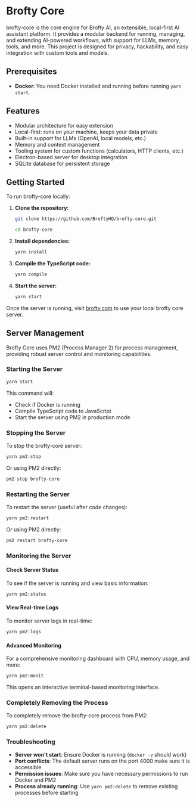 # Brofty Core

brofty-core is the core engine for Brofty AI, an extensible, local-first AI assistant platform. It provides a modular backend for running, managing, and extending AI-powered workflows, with support for LLMs, memory, tools, and more. This project is designed for privacy, hackability, and easy integration with custom tools and models.

## Prerequisites
- **Docker**: You need Docker installed and running before running `yarn start`.


## Features
- Modular architecture for easy extension
- Local-first: runs on your machine, keeps your data private
- Built-in support for LLMs (OpenAI, local models, etc.)
- Memory and context management
- Tooling system for custom functions (calculators, HTTP clients, etc.)
- Electron-based server for desktop integration
- SQLite database for persistent storage


## Getting Started

To run brofty-core locally:

1. **Clone the repository:**
   ```sh
   git clone https://github.com/BroftyHQ/brofty-core.git
   
   cd brofty-core
   ```
2. **Install dependencies:**
   ```sh
   yarn install
   ```
3. **Compile the TypeScript code:**
   ```sh
   yarn compile
   ```
4. **Start the server:**
   ```sh
   yarn start
   ```

Once the server is running, visit [brofty.com](https://www.brofty.com) to use your local brofty core server.

## Server Management

Brofty Core uses PM2 (Process Manager 2) for process management, providing robust server control and monitoring capabilities.

### Starting the Server

```sh
yarn start
```

This command will:
- Check if Docker is running
- Compile TypeScript code to JavaScript
- Start the server using PM2 in production mode

### Stopping the Server

To stop the brofty-core server:

```sh
yarn pm2:stop
```

Or using PM2 directly:
```sh
pm2 stop brofty-core
```

### Restarting the Server

To restart the server (useful after code changes):

```sh
yarn pm2:restart
```

Or using PM2 directly:
```sh
pm2 restart brofty-core
```

### Monitoring the Server

#### Check Server Status
To see if the server is running and view basic information:

```sh
yarn pm2:status
```

#### View Real-time Logs
To monitor server logs in real-time:

```sh
yarn pm2:logs
```

#### Advanced Monitoring
For a comprehensive monitoring dashboard with CPU, memory usage, and more:

```sh
yarn pm2:monit
```

This opens an interactive terminal-based monitoring interface.

### Completely Removing the Process

To completely remove the brofty-core process from PM2:

```sh
yarn pm2:delete
```


### Troubleshooting

- **Server won't start**: Ensure Docker is running (`docker -v` should work)
- **Port conflicts**: The default server runs on the port 4000 make sure it is accessible
- **Permission issues**: Make sure you have necessary permissions to run Docker and PM2
- **Process already running**: Use `yarn pm2:delete` to remove existing processes before starting
